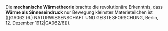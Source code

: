 
Die **mechanische Wärmetheorie** brachte die revolutionäre Erkenntnis, dass **Wärme als Sinneseindruck** nur Bewegung kleinster Materieteilchen ist ([[GA062 (6.) NATURWISSENSCHAFT UND GEISTESFORSCHUNG, Berlin, 12. Dezember 1912|GA062/6]]).
